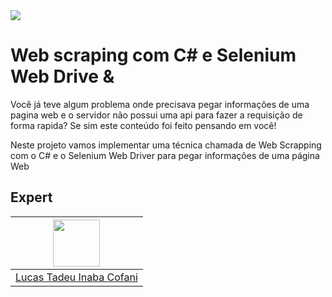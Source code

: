 
<img src="https://storage.googleapis.com/golden-wind/experts-club/capa-github.svg" />

# Web scraping com C# e Selenium Web Drive & 

Você já teve algum problema onde precisava pegar informações de uma pagina web e o servidor não possui uma api para fazer a requisição de forma rapida? Se sim este conteúdo foi feito pensando em você!

Neste projeto vamos implementar uma técnica chamada de Web Scrapping com o C# e o Selenium Web Driver para pegar informações de uma página Web

## Expert


| <img src="https://github.com/lucascofani.png" width="75px;"/>|
| :-: |
|[Lucas Tadeu Inaba Cofani](https://github.com/lucascofani)|
